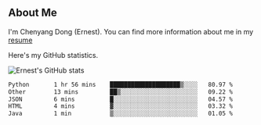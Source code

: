 ## About Me

I'm Chenyang Dong (Ernest). You can find more information about me in my [resume](https://github.com/ernestDong/resume)

Here's my GitHub statistics.

![Ernest's GitHub stats](https://github-readme-stats.vercel.app/api?username=ErnestDong&show_icons=true?count_private=true)

<!--START_SECTION:waka-->

```txt
Python       1 hr 56 mins    ████████████████████▒░░░░   80.97 %
Other        13 mins         ██▒░░░░░░░░░░░░░░░░░░░░░░   09.22 %
JSON         6 mins          █░░░░░░░░░░░░░░░░░░░░░░░░   04.57 %
HTML         4 mins          ▓░░░░░░░░░░░░░░░░░░░░░░░░   03.32 %
Java         1 min           ▒░░░░░░░░░░░░░░░░░░░░░░░░   01.05 %
```

<!--END_SECTION:waka-->
